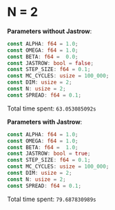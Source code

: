 # N = 2

**Parameters without Jastrow**:

```rust
const ALPHA: f64 = 1.0;
const OMEGA: f64 = 1.0;
const BETA: f64 =  0.0;
const JASTROW: bool = false;
const STEP_SIZE: f64 = 0.1;
const MC_CYCLES: usize = 100_000;
const DIM: usize = 2;
const N: usize = 2;
const SPREAD: f64 = 0.1;
```

Total time spent: `63.053085092s`


**Parameters with Jastrow**:

```rust
const ALPHA: f64 = 1.0;
const OMEGA: f64 = 1.0;
const BETA: f64 =  1.0;
const JASTROW: bool = true;
const STEP_SIZE: f64 = 0.1;
const MC_CYCLES: usize = 100_000;
const DIM: usize = 2;
const N: usize = 2;
const SPREAD: f64 = 0.1;
```

Total time spent: `79.687830989s`
